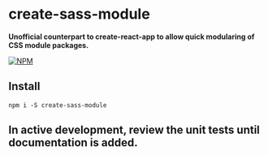 # create-sass-module

**Unofficial counterpart to create-react-app to allow quick modularing of CSS module packages.**

[![NPM](https://nodei.co/npm/create-sass-module.png?stars=true&downloads=true)](https://nodei.co/npm/create-sass-module/)

## Install

`npm i -S create-sass-module`

## In active development, review the unit tests until documentation is added.
